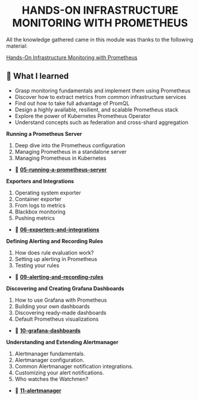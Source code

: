 <!-- TITLE --> <h1 align="center"> HANDS-ON INFRASTRUCTURE MONITORING WITH PROMETHEUS
</h1>

<!-- SUMMARY -->

All the knowledge gathered came in this module was thanks to the following material:

[Hands-On Infrastructure Monitoring with Prometheus
](https://www.packtpub.com/product/hands-on-infrastructure-monitoring-with-prometheus/9781789612349)

## 🚀 What I learned

- Grasp monitoring fundamentals and implement them using Prometheus
- Discover how to extract metrics from common infrastructure services
- Find out how to take full advantage of PromQL
- Design a highly available, resilient, and scalable Prometheus stack
- Explore the power of Kubernetes Prometheus Operator
- Understand concepts such as federation and cross-shard aggregation

**Running a Prometheus Server**

1. Deep dive into the Prometheus configuration
2. Managing Prometheus in a standalone server
3. Managing Prometheus in Kubernetes


-   📂 [**05-running-a-prometheus-server**](https://github.com/LuisCusihuaman/SRE/tree/master/hands-on-infrastructure-monitoring-with-prometheus/05-running-a-prometheus-server)

**Exporters and Integrations**

1. Operating system exporter
2. Container exporter
3. From logs to metrics
4. Blackbox monitoring
5. Pushing metrics

-   📂 [**06-exporters-and-integrations**](https://github.com/LuisCusihuaman/SRE/tree/master/hands-on-infrastructure-monitoring-with-prometheus/06-exporters-and-integrations)

**Defining Alerting and Recording Rules**

1. How does rule evaluation work?
2. Setting up alerting in Prometheus
3. Testing your rules

-   📂 [**09-alerting-and-recording-rules**](https://github.com/LuisCusihuaman/SRE/tree/master/hands-on-infrastructure-monitoring-with-prometheus/09-alerting-and-recording-rules)

**Discovering and Creating Grafana Dashboards**

1. How to use Grafana with Prometheus
2. Building your own dashboards
3. Discovering ready-made dashboards
4. Default Prometheus visualizations

-   📂 [**10-grafana-dashboards**](https://github.com/LuisCusihuaman/SRE/tree/master/hands-on-infrastructure-monitoring-with-prometheus/10-grafana-dashboards)

**Understanding and Extending Alertmanager**

1. Alertmanager fundamentals.
2. Alertmanager configuration.
3. Common Alertmanager notification integrations.
4. Customizing your alert notifications.
5. Who watches the Watchmen?

-   📂 [**11-alertmanager**](https://github.com/LuisCusihuaman/SRE/tree/master/hands-on-infrastructure-monitoring-with-prometheus/11-alertmanager)
